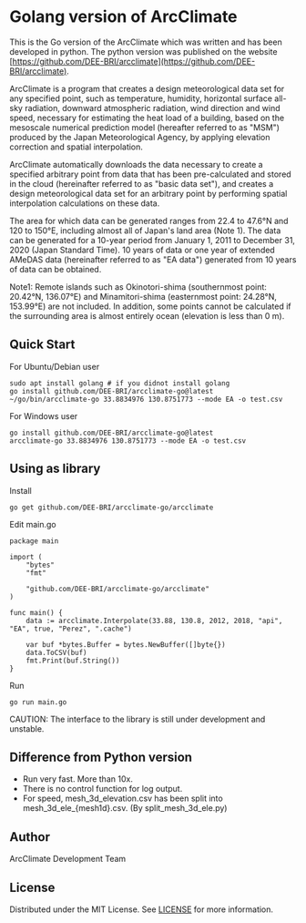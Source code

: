 # Golang version of ArcClimate

This is the Go version of the ArcClimate which was written and has been developed in python. The python version was published on the website [https://github.com/DEE-BRI/arcclimate](https://github.com/DEE-BRI/arcclimate).

ArcClimate is a program that creates a design meteorological data set for any specified point, such as temperature, humidity, horizontal surface all-sky radiation, downward atmospheric radiation, wind direction and wind speed, necessary for estimating the heat load of a building, based on the mesoscale numerical prediction model (hereafter referred to as "MSM") produced by the Japan Meteorological Agency, by applying elevation correction and spatial interpolation.

ArcClimate automatically downloads the data necessary to create a specified arbitrary point from data that has been pre-calculated and stored in the cloud (hereinafter referred to as "basic data set"), and creates a design meteorological data set for an arbitrary point by performing spatial interpolation calculations on these data.

The area for which data can be generated ranges from 22.4 to 47.6°N and 120 to 150°E, including almost all of Japan's land area (Note 1). The data can be generated for a 10-year period from January 1, 2011 to December 31, 2020 (Japan Standard Time). 10 years of data or one year of extended AMeDAS data (hereinafter referred to as "EA data") generated from 10 years of data can be obtained.

Note1: Remote islands such as Okinotori-shima (southernmost point: 20.42°N, 136.07°E) and Minamitori-shima (easternmost point: 24.28°N, 153.99°E) are not included. In addition, some points cannot be calculated if the surrounding area is almost entirely ocean (elevation is less than 0 m).

## Quick Start


For Ubuntu/Debian user
```
sudo apt install golang # if you didnot install golang
go install github.com/DEE-BRI/arcclimate-go@latest
~/go/bin/arcclimate-go 33.8834976 130.8751773 --mode EA -o test.csv
```

For Windows user
```
go install github.com/DEE-BRI/arcclimate-go@latest
arcclimate-go 33.8834976 130.8751773 --mode EA -o test.csv
```

## Using as library

Install
```
go get github.com/DEE-BRI/arcclimate-go/arcclimate
```

Edit main.go
```
package main

import (
	"bytes"
	"fmt"

	"github.com/DEE-BRI/arcclimate-go/arcclimate"
)

func main() {
	data := arcclimate.Interpolate(33.88, 130.8, 2012, 2018, "api", "EA", true, "Perez", ".cache")

	var buf *bytes.Buffer = bytes.NewBuffer([]byte{})
	data.ToCSV(buf)
	fmt.Print(buf.String())
}
```

Run
```
go run main.go
```

CAUTION: The interface to the library is still under development and unstable.

## Difference from Python version

* Run very fast. More than 10x.
* There is no control function for log output.
* For speed, mesh_3d_elevation.csv has been split into mesh_3d_ele_{mesh1d}.csv. (By split_mesh_3d_ele.py)

## Author

ArcClimate Development Team

## License

Distributed under the MIT License. See [LICENSE](LICENSE) for more information.

